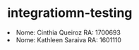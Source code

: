 # integratiomn-testing

<li> Nome: Cinthia Queiroz RA: 1700693 
<li> Nome: Kathleen Saraiva RA: 1601110
